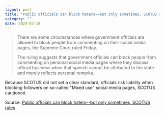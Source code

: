 ```yaml
---
layout: post
title: "Public officials can block haters--but only sometimes, SCOTUS rules"
category: ""
date: 2024-03-16
---
```


>There are some circumstances where government officials are allowed to block people from commenting on their social media pages, the Supreme Court ruled Friday.
>
>The ruling suggests that government officials can block people from commenting on personal social media pages where they discuss official business when that speech cannot be attributed to the state and merely reflects personal remarks.
>
Because SCOTUS did not set a clear standard, officials risk liability when blocking followers on so-called "Mixed use" social media pages, SCOTUS cautioned.

Source: [Public officials can block haters--but only sometimes, SCOTUS rules](https://arstechnica.com/tech-policy/2024/03/public-officials-can-block-haters-but-only-sometimes-scotus-rules/)

